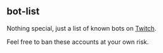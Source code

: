 ## bot-list
Nothing special, just a list of known bots on [Twitch](http://www.twitch.tv).

Feel free to ban these accounts at your own risk.
